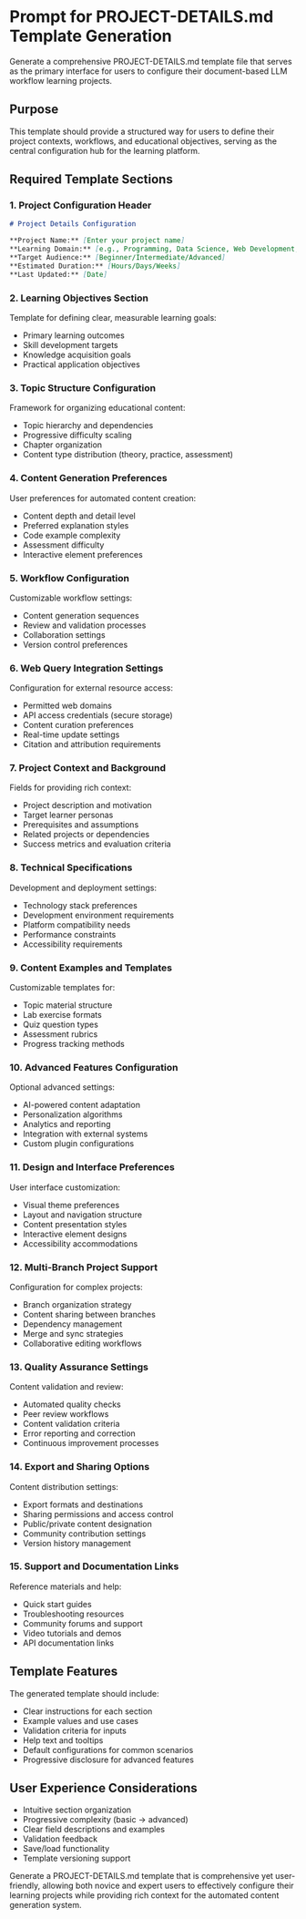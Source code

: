 # Prompt for PROJECT-DETAILS.md Template Generation

Generate a comprehensive PROJECT-DETAILS.md template file that serves as the primary interface for users to configure their document-based LLM workflow learning projects.

## Purpose
This template should provide a structured way for users to define their project contexts, workflows, and educational objectives, serving as the central configuration hub for the learning platform.

## Required Template Sections

### 1. Project Configuration Header
```markdown
# Project Details Configuration

**Project Name:** [Enter your project name]
**Learning Domain:** [e.g., Programming, Data Science, Web Development, etc.]
**Target Audience:** [Beginner/Intermediate/Advanced]
**Estimated Duration:** [Hours/Days/Weeks]
**Last Updated:** [Date]
```

### 2. Learning Objectives Section
Template for defining clear, measurable learning goals:
- Primary learning outcomes
- Skill development targets
- Knowledge acquisition goals
- Practical application objectives

### 3. Topic Structure Configuration
Framework for organizing educational content:
- Topic hierarchy and dependencies
- Progressive difficulty scaling
- Chapter organization
- Content type distribution (theory, practice, assessment)

### 4. Content Generation Preferences
User preferences for automated content creation:
- Content depth and detail level
- Preferred explanation styles
- Code example complexity
- Assessment difficulty
- Interactive element preferences

### 5. Workflow Configuration
Customizable workflow settings:
- Content generation sequences
- Review and validation processes
- Collaboration settings
- Version control preferences

### 6. Web Query Integration Settings
Configuration for external resource access:
- Permitted web domains
- API access credentials (secure storage)
- Content curation preferences
- Real-time update settings
- Citation and attribution requirements

### 7. Project Context and Background
Fields for providing rich context:
- Project description and motivation
- Target learner personas
- Prerequisites and assumptions
- Related projects or dependencies
- Success metrics and evaluation criteria

### 8. Technical Specifications
Development and deployment settings:
- Technology stack preferences
- Development environment requirements
- Platform compatibility needs
- Performance constraints
- Accessibility requirements

### 9. Content Examples and Templates
Customizable templates for:
- Topic material structure
- Lab exercise formats
- Quiz question types
- Assessment rubrics
- Progress tracking methods

### 10. Advanced Features Configuration
Optional advanced settings:
- AI-powered content adaptation
- Personalization algorithms
- Analytics and reporting
- Integration with external systems
- Custom plugin configurations

### 11. Design and Interface Preferences
User interface customization:
- Visual theme preferences
- Layout and navigation structure
- Content presentation styles
- Interactive element designs
- Accessibility accommodations

### 12. Multi-Branch Project Support
Configuration for complex projects:
- Branch organization strategy
- Content sharing between branches
- Dependency management
- Merge and sync strategies
- Collaborative editing workflows

### 13. Quality Assurance Settings
Content validation and review:
- Automated quality checks
- Peer review workflows
- Content validation criteria
- Error reporting and correction
- Continuous improvement processes

### 14. Export and Sharing Options
Content distribution settings:
- Export formats and destinations
- Sharing permissions and access control
- Public/private content designation
- Community contribution settings
- Version history management

### 15. Support and Documentation Links
Reference materials and help:
- Quick start guides
- Troubleshooting resources
- Community forums and support
- Video tutorials and demos
- API documentation links

## Template Features
The generated template should include:
- Clear instructions for each section
- Example values and use cases
- Validation criteria for inputs
- Help text and tooltips
- Default configurations for common scenarios
- Progressive disclosure for advanced features

## User Experience Considerations
- Intuitive section organization
- Progressive complexity (basic → advanced)
- Clear field descriptions and examples
- Validation feedback
- Save/load functionality
- Template versioning support

Generate a PROJECT-DETAILS.md template that is comprehensive yet user-friendly, allowing both novice and expert users to effectively configure their learning projects while providing rich context for the automated content generation system.
